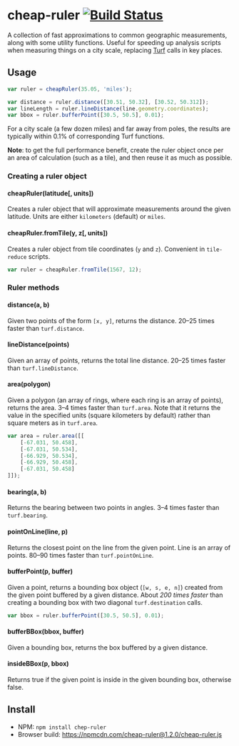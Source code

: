 # cheap-ruler [![Build Status](https://travis-ci.org/mapbox/cheap-ruler.svg?branch=master)](https://travis-ci.org/mapbox/cheap-ruler)

A collection of fast approximations to common geographic measurements, along with some utility functions.
Useful for speeding up analysis scripts when measuring things on a city scale,
replacing [Turf](http://turfjs.org/) calls in key places.

## Usage

```js
var ruler = cheapRuler(35.05, 'miles');

var distance = ruler.distance([30.51, 50.32], [30.52, 50.312]);
var lineLength = ruler.lineDistance(line.geometry.coordinates);
var bbox = ruler.bufferPoint([30.5, 50.5], 0.01);
```

For a city scale (a few dozen miles) and far away from poles,
the results are typically within 0.1% of corresponding Turf functions.

**Note**: to get the full performance benefit, create the ruler object once per an area of calculation (such as a tile), and then reuse it as much as possible.

### Creating a ruler object

#### cheapRuler(latitude[, units])

Creates a ruler object that will approximate measurements around the given latitude.
Units are either `kilometers` (default) or `miles`.

#### cheapRuler.fromTile(y, z[, units])

Creates a ruler object from tile coordinates (`y` and `z`). Convenient in `tile-reduce` scripts.

```js
var ruler = cheapRuler.fromTile(1567, 12);
```

### Ruler methods

#### distance(a, b)

Given two points of the form `[x, y]`, returns the distance.
20–25 times faster than `turf.distance`.

#### lineDistance(points)

Given an array of points, returns the total line distance.
20–25 times faster than `turf.lineDistance`.

#### area(polygon)

Given a polygon (an array of rings, where each ring is an array of points), returns the area.
3–4 times faster than `turf.area`. Note that it returns the value in the specified units
(square kilometers by default) rather than square meters as in `turf.area`.

```js
var area = ruler.area([[
    [-67.031, 50.458],
    [-67.031, 50.534],
    [-66.929, 50.534],
    [-66.929, 50.458],
    [-67.031, 50.458]
]]);
```

#### bearing(a, b)

Returns the bearing between two points in angles.
3–4 times faster than `turf.bearing`.

#### pointOnLine(line, p)

Returns the closest point on the line from the given point. Line is an array of points.
80–90 times faster than `turf.pointOnLine`.

#### bufferPoint(p, buffer)

Given a point, returns a bounding box object (`[w, s, e, n]`) created from the given point buffered by a given distance.
About _200 times faster_ than creating a bounding box with two diagonal `turf.destination` calls.

```js
var bbox = ruler.bufferPoint([30.5, 50.5], 0.01);
```

#### bufferBBox(bbox, buffer)

Given a bounding box, returns the box buffered by a given distance.

#### insideBBox(p, bbox)

Returns true if the given point is inside in the given bounding box, otherwise false.

## Install

- NPM: `npm install chep-ruler`
- Browser build: https://npmcdn.com/cheap-ruler@1.2.0/cheap-ruler.js
